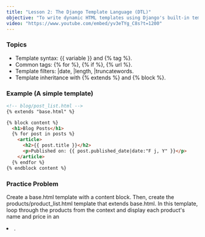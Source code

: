 ```yaml
---
title: "Lesson 2: The Django Template Language (DTL)"
objective: "To write dynamic HTML templates using Django's built-in template engine."
video: "https://www.youtube.com/embed/yv3eTYg_C8s?t=1200"
---
```


### Topics

- Template syntax: {{ variable }} and {% tag %}.
- Common tags: {% for %}, {% if %}, {% url %}.
- Template filters: |date, |length, |truncatewords.
- Template inheritance with {% extends %} and {% block %}.

### Example (A simple template)

```html
<!-- blog/post_list.html -->
{% extends "base.html" %}

{% block content %}
  <h1>Blog Posts</h1>
  {% for post in posts %}
    <article>
      <h2>{{ post.title }}</h2>
      <p>Published on: {{ post.published_date|date:"F j, Y" }}</p>
    </article>
  {% endfor %}
{% endblock content %}
```

### Practice Problem

Create a base.html template with a content block. Then, create the products/product_list.html template that extends base.html. In this template, loop through the products from the context and display each product's name and price in an <li>.
